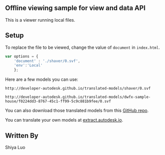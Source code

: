 ## Offline viewing sample for view and data API
This is a viewer running local files.

## Setup
To replace the file to be viewed, change the value of `document` in `index.html`.
````javascript
var options = {
    'document' : './shaver/0.svf',
    'env':'Local'
    };
````

Here are a few models you can use:
````
http://developer-autodesk.github.io/translated-models/shaver/0.svf
````

```
http://developer-autodesk.github.io/translated-models/dwfx-sample-house/f0224dd3-8767-45c1-ff99-5c9c881b9fee/0.svf
```

You can also download those translated models from this [GitHub repo](https://github.com/Developer-Autodesk/translated-models).

You can translate your own models at [extract.autodesk.io](extract.autodesk.io).

## Written By
Shiya Luo
